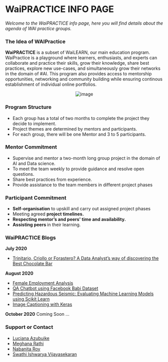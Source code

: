 <h1> WaiPRACTICE INFO PAGE</h1>
<em>Welcome to the WaiPRACTICE info page, here you will find details about the agenda of WAI practice groups.</em>

### <a name="idea">The Idea of WAIPractice</a>
<b>WaiPRACTICE</b> is a subset of WaiLEARN, our main education program. WaiPractice is a playground where learners, enthusiasts, and experts can collaborate and practice their skills, grow their knowledge, share best practices, explore new use-cases, and simultaneously grow their networks in the domain of #AI. This program also provides access to mentorship opportunities, networking and community building while ensuring continous establishment of individual online portfolios. <br/>

<p align="center">
 <img src="https://user-images.githubusercontent.com/69084008/100664686-e6a5f180-334f-11eb-99fe-bd5f875d1835.png" alt="image"/>
<br/>
</p>

### <a name="pst">Program Structure</a>
<ul>
 <li>Each group has a total of two months to complete the project they decide to implement.</li>
 <li>Project themes are determined by mentors and participants.</li>
 <li>For each group, there will be one Mentor and 3 to 5 participants.</li>
</ul>

### <a name="mc">Mentor Commitment</a>
<ul>
 <li>Supervise and mentor a two-month long group project in the domain of AI and Data science.</li>
 <li>To meet the team weekly to provide guidance and resolve open questions.</li>
 <li>Share best practices from experience.</li>
 <li>Provide assistance to the team members in different project phases</li>
</ul>

### <a name="pc">Participant Commitment</a>
<ul>
 <li><b>Self-organisation</b> to upskill and carry out assigned project phases</li>
 <li>Meeting agreed <b>project timelines.</b></li>
 <li><b>Respecting mentor’s and peers' time and availability.</b></li>
 <li><b>Assisting peers </b>in their learning.</li>
</ul>

### <a name="blogs">WaiPRACTICE Blogs</a>
<strong>July 2020</strong>
<ul>
  <li><a href="https://medium.com/womeninai/trinitario-criollo-or-forastero-a-data-analysts-way-of-discovering-the-best-chocolate-bar-96d131fe5375">Trinitario, Criollo or Forastero? A Data Analyst’s way of discovering the Best Chocolate Bar</a></li>
</ul>
<strong>August 2020</strong>
<ul>
  <li><a href="https://women-in-ai-ireland.github.io/August-2020-WaiLEARN-Female-Employment-Analysis/">Female Employment Analysis</a></li>
 <li><a href="https://women-in-ai-ireland.github.io/August-2020-WaiLEARN-QA-Chatbot/">QA Chatbot using Facebook Babi Dataset</a></li>
 <li><a href="https://women-in-ai-ireland.github.io/August-2020-WaiLearn-MachineLearning/">Predicting Hazardous Seismic: Evaluating Machine Learning Models using Scikit Learn</a></li>
 <li><a href="https://women-in-ai-ireland.github.io/August-2020-WaiLEARN-Image-Caption-Generation/">Image Captioning with Keras</a></li>
</ul>

<strong>October 2020</strong>
Coming Soon ...

### <a name="soc">Support or Contact</a>
<ul>
  <li><a href="https://www.linkedin.com/in/i-am-luciana-azubuike/">Luciana Azubuike</a></li>
  <li><a href="https://www.linkedin.com/in/meghana-r-04b6a6122/">Meghana Rathi</a></li>
  <li><a href="https://www.linkedin.com/in/nabanita-roy/">Nabanita Roy</a></li>
  <li><a href="https://www.linkedin.com/in/swathi-ishwarya-vijayasekaran-0a08b723/">Swathi Ishwarya Vijayasekaran</a></li>
</ul>
<br/>
